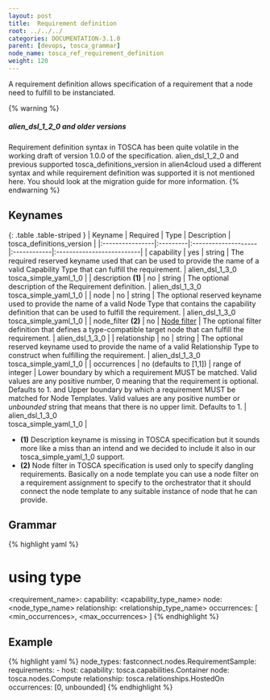 ```yaml
---
layout: post
title:  Requirement definition
root: ../../../
categories: DOCUMENTATION-3.1.0
parent: [devops, tosca_grammar]
node_name: tosca_ref_requirement_definition
weight: 120
---
```


A requirement definition allows specification of a requirement that a node need to fulfill to be instanciated.

{% warning %}
<h5>alien_dsl_1_2_0 and older versions</h5>
Requirement definition syntax in TOSCA has been quite volatile in the working draft of version 1.0.0 of the specification. alien_dsl_1_2_0 and previous supported tosca_definitions_version in alien4cloud used a different syntax and while requirement definition was supported it is not mentioned here. You should look at the migration guide for more information.
{% endwarning %}

## Keynames

{: .table .table-striped }
| Keyname         | Required | Type                | Description | tosca_definitions_version |
|:----------------|:---------|:--------------------|:------------|:--------------------------|
| capability | yes | string | The required reserved keyname used that can be used to provide the name of a valid Capability Type  that can fulfill the requirement. | alien_dsl_1_3_0<br> tosca_simple_yaml_1_0 |
| description __(1)__ | no | string | The optional description of the Requirement definition. | alien_dsl_1_3_0<br> tosca_simple_yaml_1_0 |
| node | no | string | The optional reserved keyname used to provide the name of a valid Node Type that contains the capability definition that can be used to fulfill the requirement. | alien_dsl_1_3_0<br> tosca_simple_yaml_1_0 |
| node_filter __(2)__ | no | [Node filter](#/documentation/3.0.0/devops_guide/tosca_grammar/tosca_ref_node_filter.html) | The optional filter definition that defines a type-compatible target node that can fulfill the requirement. | alien_dsl_1_3_0 |
| relationship | no | string | The optional reserved keyname used to provide the name of a valid Relationship Type to construct when fulfilling the requirement. | alien_dsl_1_3_0<br> tosca_simple_yaml_1_0 |
| occurrences | no (defaults to [1,1]) | range of integer | Lower boundary by which a requirement MUST be matched. Valid values are any positive number, 0 meaning that the requirement is optional. Defaults to 1. and Upper boundary by which a requirement MUST be matched for Node Templates. Valid values are any positive number or _unbounded_ string that means that there is no upper limit. Defaults to 1. | alien_dsl_1_3_0<br> tosca_simple_yaml_1_0 |

* __(1)__ Description keyname is missing in TOSCA specification but it sounds more like a miss than an intend and we decided to include it also in our tosca_simple_yaml_1_0 support.
* __(2)__ Node filter in TOSCA specification is used only to specify dangling requirements. Basically on a node template you can use a node filter on a requirement assignment to specify to the orchestrator that it should connect the node template to any suitable instance of node that he can provide.

## Grammar

{% highlight yaml %}
# using type
<requirement_name>:
  capability: <capability_type_name>
  node: <node_type_name>
  relationship: <relationship_type_name>
  occurrences: [ <min_occurrences>, <max_occurrences> ]
{% endhighlight %}

## Example

{% highlight yaml %}
node_types:
  fastconnect.nodes.RequirementSample:
    requirements:
      - host:
          capability: tosca.capabilities.Container
          node: tosca.nodes.Compute
          relationship: tosca.relationships.HostedOn
          occurrences: [0, unbounded]
{% endhighlight %}
